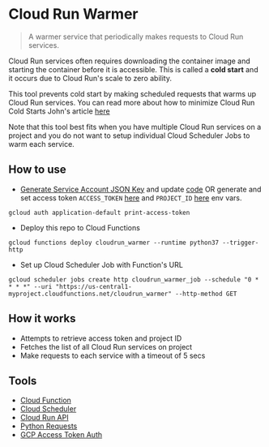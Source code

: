 # Cloud Run Warmer
> A warmer service that periodically makes requests to Cloud Run services.

Cloud Run services often requires downloading the container image and starting the container before it is accessible. This is called a **cold start** and it occurs due to Cloud Run's scale to zero ability.

This tool prevents cold start by making scheduled requests that warms up Cloud Run services.
You can read more about how to minimize Cloud Run Cold Starts John's article [here](https://www.jhanley.com/google-cloud-run-minimizing-cold-starts/)

Note that this tool best fits when you have multiple Cloud Run services on a project and you do not want to setup individual Cloud Scheduler Jobs to warm each service.

## How to use
- [Generate Service Account JSON Key](https://cloud.google.com/iam/docs/creating-managing-service-account-keys) and update [code](auth.py#L72) OR generate and set access token `ACCESS_TOKEN` [here](main.py#L8) and `PROJECT_ID` [here](main.py#L11) env vars.

`gcloud auth application-default print-access-token`

- Deploy this repo to Cloud Functions

`gcloud functions deploy cloudrun_warmer --runtime python37 --trigger-http`

- Set up Cloud Scheduler Job with Function's URL
``` 
gcloud scheduler jobs create http cloudrun_warmer_job --schedule "0 * * * *" --uri "https://us-central1-myproject.cloudfunctions.net/cloudrun_warmer" --http-method GET
```

## How it works
- Attempts to retrieve access token and project ID
- Fetches the list of all Cloud Run services on project
- Make requests to each service with a timeout of 5 secs


## Tools
- [Cloud Function](https://cloud.google.com/functions)
- [Cloud Scheduler](https://cloud.google.com/scheduler)
- [Cloud Run API](https://cloud.google.com/run/docs/reference/rest/)
- [Python Requests](https://github.com/psf/requests)
- [GCP Access Token Auth](https://gist.github.com/Timtech4u/f38d53671ccbaf802820b2e1f0e3f6c8)
